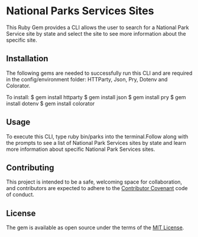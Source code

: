 # National Parks Services Sites 

This Ruby Gem provides a CLI allows the user to search for a National Park Service site by state and select the site to see more information about the specific site.

## Installation
The following gems are needed to successfully run this CLI and are required in the config/environment folder: HTTParty, Json, Pry, Dotenv and Colorator.

To install:
    $ gem install httparty
    $ gem install json
    $ gem install pry
    $ gem install dotenv
    $ gem install colorator

## Usage
To execute this CLI, type ruby bin/parks into the terminal.Follow along with the prompts to see a list of National Park Services sites by state and learn more information about specific National Park Services sites.

## Contributing

This project is intended to be a safe, welcoming space for collaboration, and contributors are expected to adhere to the [Contributor Covenant](contributor-covenant.org) code of conduct.


## License

The gem is available as open source under the terms of the [MIT License](http://opensource.org/licenses/MIT).
